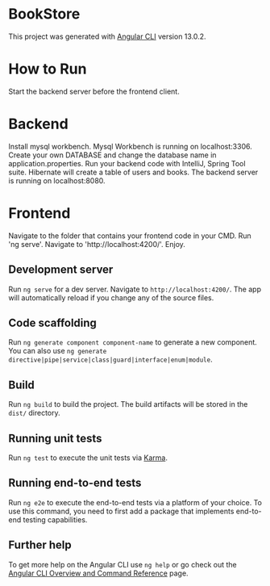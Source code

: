 # BookStore

This project was generated with [Angular CLI](https://github.com/angular/angular-cli) version 13.0.2.
# How to Run
Start the backend server before the frontend client.
# Backend
  Install mysql workbench.
  Mysql Workbench is running on localhost:3306.
  Create your own DATABASE and change the database name in application.properties.
  Run your backend code with IntelliJ, Spring Tool suite.
  Hibernate will create a table of users and books.
  The backend server is running on localhost:8080.
# Frontend
Navigate to the folder that contains your frontend code in your CMD.
Run 'ng serve'.
Navigate to 'http://localhost:4200/'.
Enjoy.

## Development server

Run `ng serve` for a dev server. Navigate to `http://localhost:4200/`. The app will automatically reload if you change any of the source files.

## Code scaffolding

Run `ng generate component component-name` to generate a new component. You can also use `ng generate directive|pipe|service|class|guard|interface|enum|module`.

## Build

Run `ng build` to build the project. The build artifacts will be stored in the `dist/` directory.

## Running unit tests

Run `ng test` to execute the unit tests via [Karma](https://karma-runner.github.io).

## Running end-to-end tests

Run `ng e2e` to execute the end-to-end tests via a platform of your choice. To use this command, you need to first add a package that implements end-to-end testing capabilities.

## Further help

To get more help on the Angular CLI use `ng help` or go check out the [Angular CLI Overview and Command Reference](https://angular.io/cli) page.
